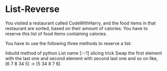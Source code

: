 # List-Reverse
You visited a restaurant called CodeWithHarry, and the food items in that restaurant are sorted, based on their amount of calories. You have to reserve this list of food items containing calories.

You have to use the following three methods to reserve a list:

Inbuild method of python
List name [::-1] slicing trick
Swap the first element with the last one and second element with second last one and so on like,
[6 7 8 34 5] -> [5 34 8 7 6]

